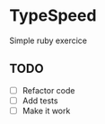 # TypeSpeed

Simple ruby exercice

## TODO

- [ ] Refactor code 
- [ ] Add tests 
- [ ] Make it work
